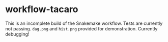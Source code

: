 # workflow-tacaro


This is an incomplete build of the Snakemake workflow. Tests are currently not passing. `dag.png` and `hist.png` provided for demonstration. Currently debugging!
